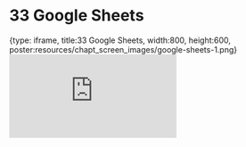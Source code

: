 # 33 Google Sheets
 
{type: iframe, title:33 Google Sheets, width:800, height:600, poster:resources/chapt_screen_images/google-sheets-1.png}
![](https://datatrail-jhu.github.io/DataTrail/no_toc/google-sheets-1.html)
 

 
